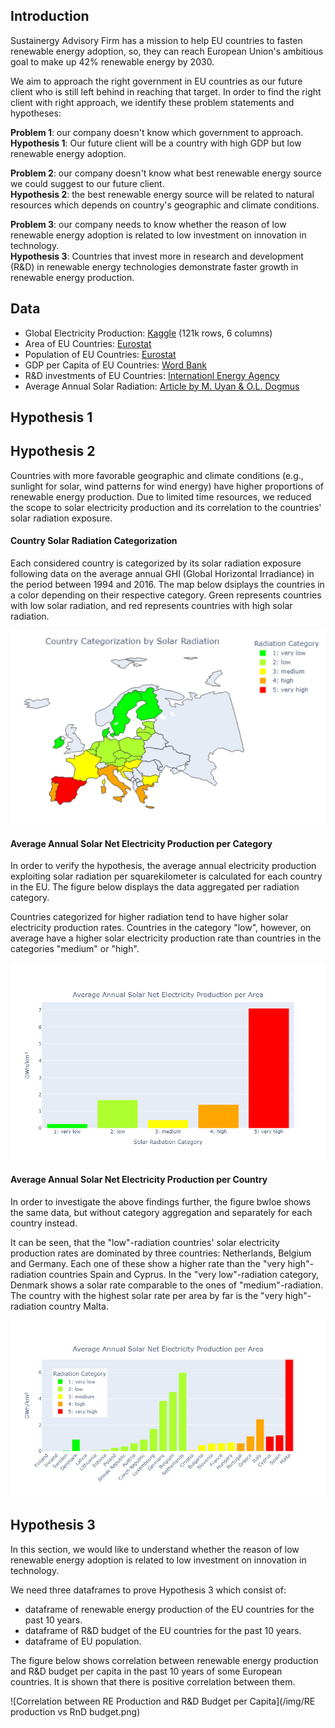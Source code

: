 ## Introduction

Sustainergy Advisory Firm has a mission to help EU countries to fasten renewable energy adoption, so, they can reach European Union's ambitious goal to make up 42% renewable energy by 2030. 

We aim to approach the right government in EU countries as our future client who is still left behind in reaching that target. In order to find the right client with right approach, we identify these problem statements and hypotheses:

**Problem 1**: our company doesn't know which government to approach.<br>
**Hypothesis 1**: Our future client will be a country with high GDP but low renewable energy adoption.

**Problem 2**: our company doesn't know what best renewable energy source we could suggest to our future client.<br>
**Hypothesis 2**: the best renewable energy source will be related to natural resources which depends on country's geographic and climate conditions.

**Problem 3**: our company needs to know whether the reason of low renewable energy adoption is related to low investment on innovation in technology.<br>
**Hypothesis 3**: Countries that invest more in research and development (R&D) in renewable energy technologies demonstrate faster growth in renewable energy production.

## Data

* Global Electricity Production: [Kaggle](https://www.kaggle.com/datasets/sazidthe1/global-electricity-production) (121k rows, 6 columns)
* Area of EU Countries: [Eurostat](https://ec.europa.eu/eurostat/databrowser/view/reg_area3__custom_11352231/bookmark/table?lang=en&bookmarkId=fabcfca6-4abb-4a84-ac1c-7bb335af436a)
* Population of EU Countries: [Eurostat](https://ec.europa.eu/eurostat/databrowser/view/DEMO_GIND__custom_7127262/default/table)
* GDP per Capita of EU Countries: [Word Bank](https://data.worldbank.org/indicator/NY.GDP.PCAP.CD)
* R&D investments of EU Countries: [Internationl Energy Agency](https://www.iea.org/data-and-statistics/data-tools/energy-technology-rdd-budgets-data-explorer)
* Average Annual Solar Radiation: [Article by M. Uyan & O.L. Dogmus](https://www.researchgate.net/figure/Average-annual-global-solar-radiation-in-Europe-20_fig2_366202104)

## Hypothesis 1


## Hypothesis 2
Countries with more favorable geographic and climate conditions (e.g., sunlight for solar, wind patterns for wind energy) have higher proportions of renewable energy production. Due to limited time resources, we reduced the scope to solar electricity production and its correlation to the countries' solar radiation exposure.

#### Country Solar Radiation Categorization
Each considered country is categorized by its solar radiation exposure following data on the average annual GHI (Global Horizontal Irradiance) in the period between 1994 and 2016. The map below dsiplays the countries in a color depending on their respective category. Green represents countries with low solar radiation, and red represents countries with high solar radiation.

![Country Solar Categorization](/img/country_categorization_by_solar_radiation.png)

#### Average Annual Solar Net Electricity Production per Category
In order to verify the hypothesis, the average annual electricity production exploiting solar radiation per squarekilometer is calculated for each country in the EU. The figure below displays the data aggregated per radiation category.

Countries categorized for higher radiation tend to have higher solar electricity production rates. Countries in the category "low", however, on average have a higher solar electricity production rate than countries in the categories "medium" or "high".

![Solar Production per Area by Category](/img/solar_production_per_country_radiation_categories_aggregated.png)

#### Average Annual Solar Net Electricity Production per Country
In order to investigate the above findings further, the figure bwloe shows the same data, but without category aggregation and separately for each country instead.

It can be seen, that the "low"-radiation countries' solar electricity production rates are dominated by three countries: Netherlands, Belgium and Germany. Each one of these show a higher rate than the "very high"-radiation countries Spain and Cyprus. In the "very low"-radiation category, Denmark shows a solar rate comparable to the ones of "medium"-radiation. The country with the highest solar rate per area by far is the "very high"-radiation country Malta. 

![Solar Production per Area by Category](/img/solar_production_per_area.png)

## Hypothesis 3
In this section, we would like to understand whether the reason of low renewable energy adoption is related to low investment on innovation in technology.

We need three dataframes to prove Hypothesis 3 which consist of:
- dataframe of renewable energy production of the EU countries for the past 10 years.
- dataframe of R&D budget of the EU countries for the past 10 years.
- dataframe of EU population.

The figure below shows correlation between renewable energy production and R&D budget per capita in the past 10 years of some European countries. It is shown that there is positive correlation between them. 

![Correlation between RE Production and R&D Budget per Capita](/img/RE production vs RnD budget.png)

